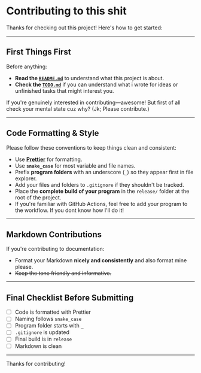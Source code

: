 # Contributing to this shit

Thanks for checking out this project! Here's how to get started:

---

## First Things First

Before anything:

- **Read the [`README.md`](./README.md)** to understand what this project is about.
- **Check the [`TODO.md`](./TODO.md)** if you can understand what i wrote for ideas or unfinished tasks that might interest you.

If you're genuinely interested in contributing—awesome! But first of all check your mental state cuz why? (Jk; Please contribute.)

---

## Code Formatting & Style

Please follow these conventions to keep things clean and consistent:

- Use [**Prettier**](https://prettier.io/) for formatting.
- Use **`snake_case`** for most variable and file names.
- Prefix **program folders** with an underscore (`_`) so they appear first in file explorer.
- Add your files and folders to `.gitignore` if they shouldn't be tracked.
- Place the **complete build of your program** in the `release/` folder at the root of the project.
- If you're familiar with GitHub Actions, feel free to add your program to the workflow. If you dont know how I'll do it!

---

## Markdown Contributions

If you're contributing to documentation:

- Format your Markdown **nicely and consistently** and also format mine please.
- ~~Keep the tone friendly and informative.~~

---

## Final Checklist Before Submitting

- [ ] Code is formatted with Prettier
- [ ] Naming follows `snake_case`
- [ ] Program folder starts with `_`
- [ ] `.gitignore` is updated
- [ ] Final build is in `release`
- [ ] Markdown is clean

---

Thanks for contributing!
